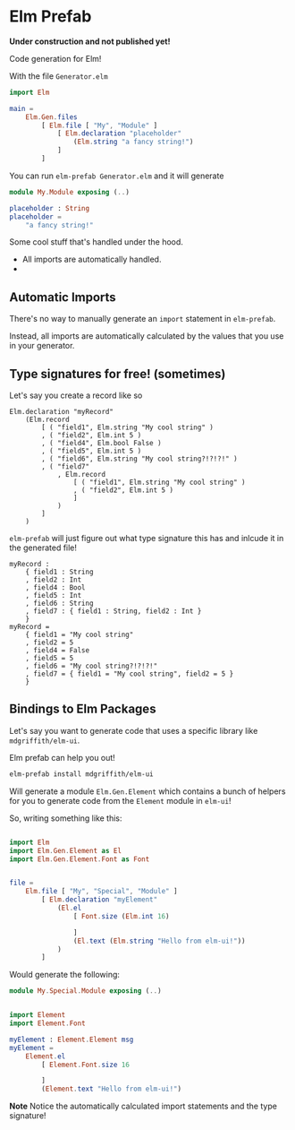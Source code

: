 # Elm Prefab

**Under construction and not published yet!**

Code generation for Elm!

With the file `Generator.elm`

```elm
import Elm

main =
    Elm.Gen.files
        [ Elm.file [ "My", "Module" ]
            [ Elm.declaration "placeholder"
                (Elm.string "a fancy string!")
            ]
        ]

```

You can run `elm-prefab Generator.elm` and it will generate

```elm
module My.Module exposing (..)

placeholder : String
placeholder =
    "a fancy string!"

```

Some cool stuff that's handled under the hood.

- All imports are automatically handled.
-

## Automatic Imports

There's no way to manually generate an `import` statement in `elm-prefab`.

Instead, all imports are automatically calculated by the values that you use in your generator.

## Type signatures for free! (sometimes)

Let's say you create a record like so

```
Elm.declaration "myRecord"
    (Elm.record
        [ ( "field1", Elm.string "My cool string" )
        , ( "field2", Elm.int 5 )
        , ( "field4", Elm.bool False )
        , ( "field5", Elm.int 5 )
        , ( "field6", Elm.string "My cool string?!?!?!" )
        , ( "field7"
            , Elm.record
                [ ( "field1", Elm.string "My cool string" )
                , ( "field2", Elm.int 5 )
                ]
            )
        ]
    )
```

`elm-prefab` will just figure out what type signature this has and inlcude it in the generated file!

```
myRecord :
    { field1 : String
    , field2 : Int
    , field4 : Bool
    , field5 : Int
    , field6 : String
    , field7 : { field1 : String, field2 : Int }
    }
myRecord =
    { field1 = "My cool string"
    , field2 = 5
    , field4 = False
    , field5 = 5
    , field6 = "My cool string?!?!?!"
    , field7 = { field1 = "My cool string", field2 = 5 }
    }

```

## Bindings to Elm Packages

Let's say you want to generate code that uses a specific library like `mdgriffith/elm-ui`.

Elm prefab can help you out!

```bash
elm-prefab install mdgriffith/elm-ui
```

Will generate a module `Elm.Gen.Element` which contains a bunch of helpers for you to generate code from the `Element` module in `elm-ui`!

So, writing something like this:

```elm

import Elm
import Elm.Gen.Element as El
import Elm.Gen.Element.Font as Font


file =
    Elm.file [ "My", "Special", "Module" ]
        [ Elm.declaration "myElement"
            (El.el
                [ Font.size (Elm.int 16)

                ]
                (El.text (Elm.string "Hello from elm-ui!"))
            )
        ]

```

Would generate the following:

```elm
module My.Special.Module exposing (..)


import Element
import Element.Font

myElement : Element.Element msg
myElement =
    Element.el
        [ Element.Font.size 16

        ]
        (Element.text "Hello from elm-ui!")

```

**Note** Notice the automatically calculated import statements and the type signature!
